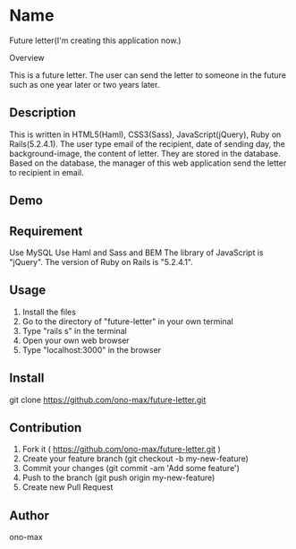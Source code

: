 Name
====
Future letter(I'm creating this application now.)

Overview

This is a future letter. The user can send the letter to someone in the future such as one year later or two years later.

## Description

This is written in HTML5(Haml), CSS3(Sass), JavaScript(jQuery), Ruby on Rails(5.2.4.1). The user type email of the recipient, date of sending day, the background-image, the content of letter. They are stored in the database. Based on the database, the manager of this web application send the letter to recipient in email.

## Demo



## Requirement

Use MySQL
Use Haml and Sass and BEM
The library of JavaScript is "jQuery".
The version of Ruby on Rails is "5.2.4.1". 

## Usage

1. Install the files
2. Go to the directory of "future-letter" in your own terminal
3. Type "rails s" in the terminal
4. Open your own web browser
5. Type "localhost:3000" in the browser

## Install

git clone https://github.com/ono-max/future-letter.git

## Contribution

1. Fork it ( https://github.com/ono-max/future-letter.git )
2. Create your feature branch (git checkout -b my-new-feature)
3. Commit your changes (git commit -am 'Add some feature')
4. Push to the branch (git push origin my-new-feature)
5. Create new Pull Request

## Author

ono-max
